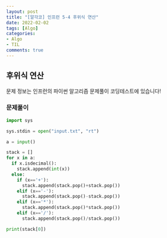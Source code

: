 ```yaml
---
layout: post
title: "[알각코] 인프런 5-4 후위식 연산"
date: 2022-02-02
tags: [Algo]
categories:
- Algo
- TIL
comments: true
---
```


## 후위식 연산

문제 정보는 인프런의 파이썬 알고리즘 문제풀이 코딩테스트에 있습니다!

### 문제풀이

```python
import sys

sys.stdin = open("input.txt", "rt")

a = input()

stack = []
for x in a:
  if x.isdecimal():
    stack.append(int(x))
  else:
    if (x=='+'):
      stack.append(stack.pop()+stack.pop())
    elif (x=='-'):
      stack.append(stack.pop()-stack.pop())
    elif (x=='*'):
      stack.append(stack.pop()*stack.pop())
    elif (x=='/'):
      stack.append(stack.pop()/stack.pop())

print(stack[0])
```
